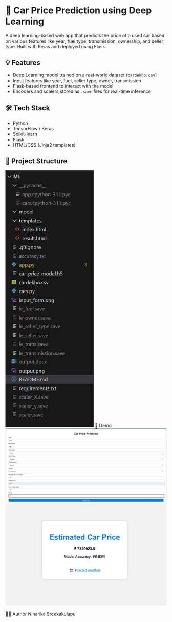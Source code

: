 # 🚗 Car Price Prediction using Deep Learning

A deep learning-based web app that predicts the price of a used car based on various features like year, fuel type, transmission, ownership, and seller type. Built with Keras and deployed using Flask.

## 💡 Features
- Deep Learning model trained on a real-world dataset (`cardekho.csv`)
- Input features like year, fuel, seller type, owner, transmission
- Flask-based frontend to interact with the model
- Encoders and scalers stored as `.save` files for real-time inference

## 🛠️ Tech Stack
- Python
- TensorFlow / Keras
- Scikit-learn
- Flask
- HTML/CSS (Jinja2 templates)

## 📁 Project Structure
![Project Structure](project_structure.png)
📸 Demo
![Car Price Prediction UI](input_form.png)
![Car Price Prediction UI](output.png)

👩‍💻 Author
Niharika Sreekakulapu